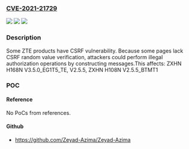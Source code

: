 ### [CVE-2021-21729](https://cve.mitre.org/cgi-bin/cvename.cgi?name=CVE-2021-21729)
![](https://img.shields.io/static/v1?label=Product&message=ZXHN%20H168N%2CZXHN%20H108N&color=blue)
![](https://img.shields.io/static/v1?label=Version&message=n%2Fa&color=blue)
![](https://img.shields.io/static/v1?label=Vulnerability&message=CSRF&color=brighgreen)

### Description

Some ZTE products have CSRF vulnerability. Because some pages lack CSRF random value verification, attackers could perform illegal authorization operations by constructing messages.This affects: ZXHN H168N V3.5.0_EG1T5_TE, V2.5.5, ZXHN H108N V2.5.5_BTMT1

### POC

#### Reference
No PoCs from references.

#### Github
- https://github.com/Zeyad-Azima/Zeyad-Azima

